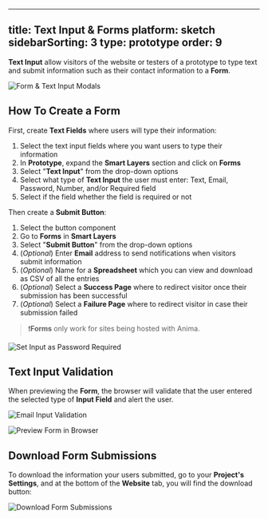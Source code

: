 
---
title: Text Input & Forms
platform: sketch
sidebarSorting: 3
type: prototype
order: 9
---
**Text Input** allow visitors of the website or testers of a prototype to type text and submit information such as their contact information to a **Form**.

![Form & Text Input Modals](https://s3.amazonaws.com/animaapp/docs/sketch/Prototype%20%E2%80%93%20Form%20Text%20-%20Types.png)

## How To Create a Form

First, create **Text Fields** where users will type their information:
 1. Select the text input fields where you want users to type their information
 2. In **Prototype**, expand the **Smart Layers** section and click on **Forms**
 3. Select "**Text Input**" from the drop-down options
 4. Select what type of **Text Input** the user must enter: Text, Email, Password, Number, and/or Required field
 5. Select if the field whether the field is required or not
 
Then create a **Submit Button**:
 1. Select the button component
 2. Go to **Forms** in **Smart Layers**
 3. Select "**Submit Button**" from the drop-down options
 4. (*Optional*)  Enter **Email** address to send notifications when visitors submit information
 5. (*Optional*)  Name for a **Spreadsheet** which you can view and download as CSV of all the entries
 6. (*Optional*)  Select a **Success Page**    where to redirect visitor once their submission has been successful
 7. (*Optional*) Select a **Failure Page** where to redirect visitor in case their submission failed

> ❗️**Forms** only work for sites being hosted with Anima.

![Set Input as Password Required](https://s3.amazonaws.com/animaapp/docs/sketch/Prototype%20%E2%80%93%20Form%20Text%20%E2%80%93%20Password-in-sketch-.gif)

## Text Input Validation

When previewing the **Form**, the browser will validate that the user entered the selected type of **Input Field** and alert the user.

![Email Input Validation](https://s3.amazonaws.com/animaapp/docs/sketch/Prototype%20%E2%80%93%20Form%20Text%20%E2%80%93%20browser%20validation.png)

![Preview Form in Browser](https://s3.amazonaws.com/animaapp/docs/sketch/Prototype%20%E2%80%93%20Form%20Text%20%E2%80%93demo.gif)


## Download Form Submissions
To download the information your users submitted, go to your **Project's Settings**, and at the bottom of the **Website** tab, you will find the download button:

![Download Form Submissions](https://cl.ly/840d6a107f67/Download%252520forms.png)
